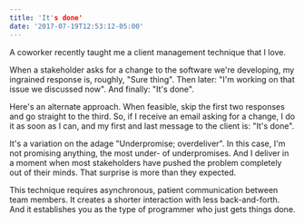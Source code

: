 ```yaml
---
title: 'It's done'
date: '2017-07-19T12:53:12-05:00'
---
```


A coworker recently taught me a client management technique that I love.

When a stakeholder asks for a change to the software we're developing, my ingrained response is, roughly, "Sure thing". Then later: "I'm working on that issue we discussed now". And finally: "It's done".

Here's an alternate approach. When feasible, skip the first two responses and go straight to the third. So, if I receive an email asking for a change, I do it as soon as I can, and my first and last message to the client is: "It's done".

It's a variation on the adage "Underpromise; overdeliver". In this case, I'm not promising anything, the most under- of underpromises. And I deliver in a moment when most stakeholders have pushed the problem completely out of their minds. That surprise is more than they expected.

This technique requires asynchronous, patient communication between team members. It creates a shorter interaction with less back-and-forth. And it establishes you as the type of programmer who just gets things done. 